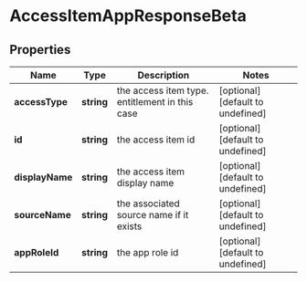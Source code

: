 # AccessItemAppResponseBeta

## Properties

Name | Type | Description | Notes
------------ | ------------- | ------------- | -------------
**accessType** | **string** | the access item type. entitlement in this case | [optional] [default to undefined]
**id** | **string** | the access item id | [optional] [default to undefined]
**displayName** | **string** | the access item display name | [optional] [default to undefined]
**sourceName** | **string** | the associated source name if it exists | [optional] [default to undefined]
**appRoleId** | **string** | the app role id | [optional] [default to undefined]

